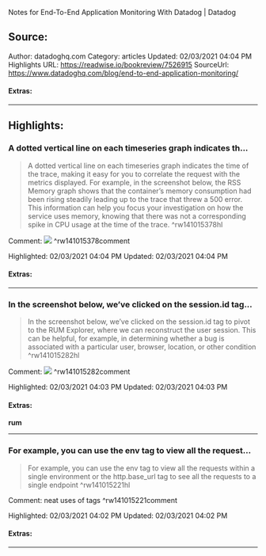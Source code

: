 Notes for End-To-End Application Monitoring With Datadog | Datadog

## Source:
Author: datadoghq.com
Category: articles
Updated: 02/03/2021 04:04 PM
Highlights URL: https://readwise.io/bookreview/7526915
SourceUrl: https://www.datadoghq.com/blog/end-to-end-application-monitoring/


#### Extras:




 
-----
 ## Highlights:

### A dotted vertical line on each timeseries graph indicates th...
>A dotted vertical line on each timeseries graph indicates the time of the trace, making it easy for you to correlate the request with the metrics displayed. For example, in the screenshot below, the RSS Memory graph shows that the container’s memory consumption had been rising steadily leading up to the trace that threw a 500 error. This information can help you focus your investigation on how the service uses memory, knowing that there was not a corresponding spike in CPU usage at the time of the trace. ^rw141015378hl

Comment: ![](https://imgix.datadoghq.com/img/blog/end-to-end-application-monitoring/end-to-end-application-monitoring-metrics-container.png?auto=format&fit=max&w=847&dpr=2) ^rw141015378comment

Highlighted: 02/03/2021 04:04 PM
Updated: 02/03/2021 04:04 PM


#### Extras:





------

### In the screenshot below, we’ve clicked on the session.id tag...
>In the screenshot below, we’ve clicked on the session.id tag to pivot to the RUM Explorer, where we can reconstruct the user session. This can be helpful, for example, in determining whether a bug is associated with a particular user, browser, location, or other condition ^rw141015282hl

Comment: ![](https://imgix.datadoghq.com/img/blog/end-to-end-application-monitoring/end-to-end-application-monitoring-rum.png?auto=format&fit=max&w=847&dpr=2) ^rw141015282comment

Highlighted: 02/03/2021 04:03 PM
Updated: 02/03/2021 04:03 PM


#### Extras:
**rum**




------

### For example, you can use the env tag to view all the request...
>For example, you can use the env tag to view all the requests within a single environment or the http.base_url tag to see all the requests to a single endpoint ^rw141015221hl

Comment: neat uses of tags ^rw141015221comment

Highlighted: 02/03/2021 04:02 PM
Updated: 02/03/2021 04:02 PM


#### Extras:





------

